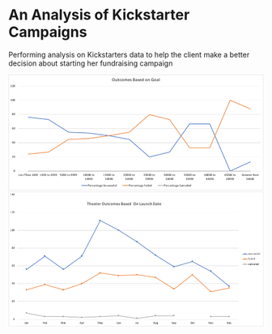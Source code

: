 # An Analysis of Kickstarter Campaigns
Performing analysis on Kickstarters data to help the client make a better decision about starting her fundraising campaign 

<img src="/resources/Outcomes_vs_Goals.png">

<img src="/resources/Theater_Outcomes_vs_Launch.png">